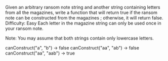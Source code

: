 Given an arbitrary ransom note string and another string containing letters from all the magazines, write a function that will return true if the ransom note can be constructed from the magazines ; otherwise, it will return false.
Difficulty: Easy
Each letter in the magazine string can only be used once in your ransom note.

Note:
You may assume that both strings contain only lowercase letters.

canConstruct("a", "b") -> false
canConstruct("aa", "ab") -> false
canConstruct("aa", "aab") -> true